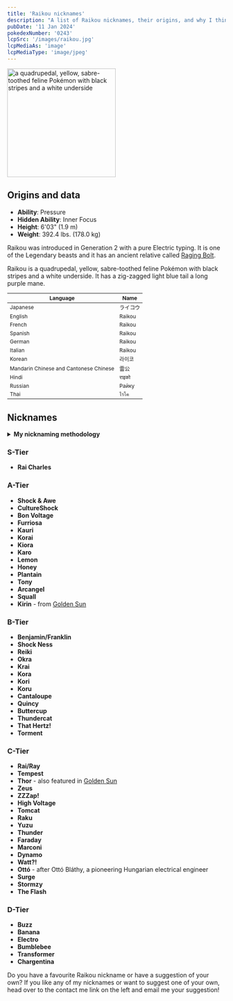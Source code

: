 ```yaml
---
title: 'Raikou nicknames'
description: "A list of Raikou nicknames, their origins, and why I think they're cool."
pubDate: '11 Jan 2024'
pokedexNumber: '0243'
lcpSrc: '/images/raikou.jpg'
lcpMediaAs: 'image'
lcpMediaType: 'image/jpeg'
---
```

<div class="img-center">
	<picture>
		<source srcset="/images/raikou.webp" type="image/webp">
		<img src="/images/raikou.jpg" width="250px" height="250px" alt="a quadrupedal, yellow, sabre-toothed feline Pokémon with black stripes and a white underside">
	</picture>
</div>

## Origins and data
<div class="room-box">
	<div class="room-box-left">
		<ul>
			<li><strong>Ability</strong>: Pressure</li>
			<li><strong>Hidden Ability</strong>: Inner Focus</li>
			<li><strong>Height</strong>: 6'03" (1.9 m)</li>
			<li><strong>Weight</strong>: 392.4 lbs. (178.0 kg)</li>
		</ul>
		<p>Raikou was introduced in Generation 2 with a pure Electric typing. It is one of the Legendary beasts and it has an ancient relative called <a href="/nicknames/raging-bolt/">Raging Bolt</a>.</p>
		<p>Raikou is a quadrupedal, yellow, sabre-toothed feline Pokémon with black stripes and a white underside. It has a zig-zagged light blue tail a long purple mane.</p>
	</div>
	<div class="room-box-right">
		<table class="room-table" style="font-size:12px">
			<thead>
				<tr>
					<th>Language</th>
					<th>Name</th>
				</tr>
			</thead>
			<tbody>
				<tr>
					<td>Japanese</td>
					<td><span lang="ja">ライコウ</span></td>
				</tr>
				<tr>
					<td>English</td>
					<td>Raikou</td>
				</tr>
				<tr>
					<td>French</td>
					<td>Raikou</td>
				</tr>
				<tr>
					<td>Spanish</td>
					<td>Raikou</td>
				</tr>
				<tr>
					<td>German</td>
					<td>Raikou</td>
				</tr>
				<tr>
					<td>Italian</td>
					<td>Raikou</td>
				</tr>
				<tr>
					<td>Korean</td>
					<td><span lang="ko">라이코</span></td>
				</tr>
				<tr>
					<td>Mandarin Chinese and Cantonese Chinese</td>
					<td><span lang="zh">雷公</span></td>
				</tr>
				<tr>
					<td>Hindi</td>
					<td>राइको</td>
				</tr>
				<tr>
					<td>Russian</td>
					<td>Райку</td>
				</tr>
				<tr>
					<td>Thai</td>
					<td>ไรโค</td>
				</tr>
			</tbody>
		</table>
	</div>
</div>

## Nicknames
<section class="deets">
	<details>
	<summary><strong>My nicknaming methodology</strong></summary>
	<ul>
		<li>I rank nicknames by lettered tiers: S, A, B, C, and D. S is the best and D is the worst.</li>
		<li>I'll usually list my inspiration for a nickname so you know where they came from.</li>
	</ul>
	</details>
</section>

### S-Tier

* **Rai Charles**

### A-Tier

* **Shock & Awe**
* **CultureShock**
* **Bon Voltage**
* **Furriosa**
* **Kauri**
* **Korai**
* **Kiora**
* **Karo**
* **Lemon**
* **Honey**
* **Plantain**
* **Tony**
* **Arcangel**
* **Squall**
* **Kirin** - from [Golden Sun](/nicknames/themes/golden-sun/)

### B-Tier

* **Benjamin/Franklin**
* **Shock Ness**
* **Reiki**
* **Okra**
* **Krai**
* **Kora**
* **Kori**
* **Koru**
* **Cantaloupe**
* **Quincy**
* **Buttercup**
* **Thundercat**
* **That Hertz!**
* **Torment**

### C-Tier

* **Rai/Ray**
* **Tempest**
* **Thor** - also featured in [Golden Sun](/nicknames/themes/golden-sun/)
* **Zeus**
* **ZZZap!**
* **High Voltage**
* **Tomcat**
* **Raku**
* **Yuzu**
* **Thunder**
* **Faraday**
* **Marconi**
* **Dynamo**
* **Watt?!**
* **Ottó** - after Ottó Bláthy, a pioneering Hungarian electrical engineer
* **Surge**
* **Stormzy**
* **The Flash**

### D-Tier

* **Buzz**
* **Banana**
* **Electro**
* **Bumblebee**
* **Transformer**
* **Chargentina**

Do you have a favourite Raikou nickname or have a suggestion of your own? If you like any of my nicknames or want to suggest one of your own, head over to the contact me link on the left and email me your suggestion!
